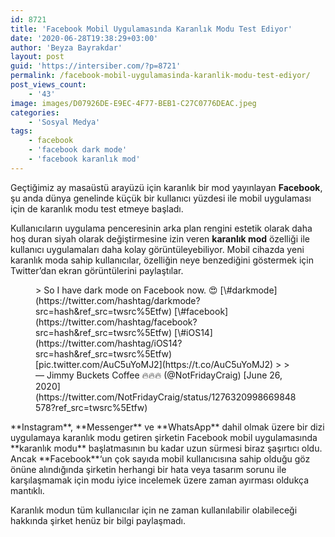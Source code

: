 ```yaml
---
id: 8721
title: 'Facebook Mobil Uygulamasında Karanlık Modu Test Ediyor'
date: '2020-06-28T19:38:29+03:00'
author: 'Beyza Bayrakdar'
layout: post
guid: 'https://intersiber.com/?p=8721'
permalink: /facebook-mobil-uygulamasinda-karanlik-modu-test-ediyor/
post_views_count:
    - '43'
image: images/D07926DE-E9EC-4F77-BEB1-C27C0776DEAC.jpeg
categories:
    - 'Sosyal Medya'
tags:
    - facebook
    - 'facebook dark mode'
    - 'facebook karanlık mod'
---
```


Geçtiğimiz ay masaüstü arayüzü için karanlık bir mod yayınlayan **Facebook**, şu anda dünya genelinde küçük bir kullanıcı yüzdesi ile mobil uygulaması için de karanlık modu test etmeye başladı.

Kullanıcıların uygulama penceresinin arka plan rengini estetik olarak daha hoş duran siyah olarak değiştirmesine izin veren **karanlık mod** özelliği ile kullanıcı uygulamaları daha kolay görüntüleyebiliyor. Mobil cihazda yeni karanlık moda sahip kullanıcılar, özelliğin neye benzediğini göstermek için Twitter’dan ekran görüntülerini paylaştılar.

<figure class="wp-block-embed-twitter wp-block-embed is-type-rich is-provider-twitter"><div class="wp-block-embed__wrapper">> So I have dark mode on Facebook now. 😍 [\#darkmode](https://twitter.com/hashtag/darkmode?src=hash&ref_src=twsrc%5Etfw) [\#facebook](https://twitter.com/hashtag/facebook?src=hash&ref_src=twsrc%5Etfw) [\#iOS14](https://twitter.com/hashtag/iOS14?src=hash&ref_src=twsrc%5Etfw) [pic.twitter.com/AuC5uYoMJ2](https://t.co/AuC5uYoMJ2)
> 
> — Jimmy Buckets Coffee 🔥🔥🔥 (@NotFridayCraig) [June 26, 2020](https://twitter.com/NotFridayCraig/status/1276320998669848578?ref_src=twsrc%5Etfw)

<script async="" charset="utf-8" src="https://platform.twitter.com/widgets.js"></script></div></figure>**Instagram**, **Messenger** ve **WhatsApp** dahil olmak üzere bir dizi uygulamaya karanlık modu getiren şirketin Facebook mobil uygulamasında **karanlık modu** başlatmasının bu kadar uzun sürmesi biraz şaşırtıcı oldu. Ancak **Facebook**‘un çok sayıda mobil kullanıcısına sahip olduğu göz önüne alındığında şirketin herhangi bir hata veya tasarım sorunu ile karşılaşmamak için modu iyice incelemek üzere zaman ayırması oldukça mantıklı.

Karanlık modun tüm kullanıcılar için ne zaman kullanılabilir olabileceği hakkında şirket henüz bir bilgi paylaşmadı.